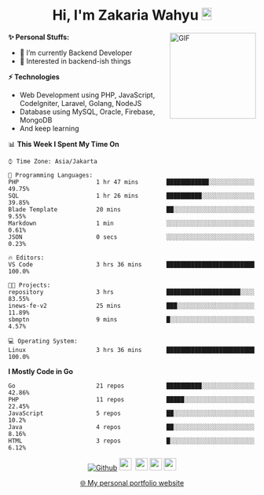<h1 align="center">Hi, I'm Zakaria Wahyu <img src="https://github.com/TheDudeThatCode/TheDudeThatCode/blob/master/Assets/Hi.gif" width="20px" height="25px"></h1>

<img align="right" alt="GIF" height="175px" src="https://www.nayakapratama.co.id/wp-content/uploads/2019/07/Website-Maintenance.gif" />

**✨ Personal Stuffs:**
- 🔭 I’m currently Backend Developer
- 🌱 Interested in backend-ish things

**⚡ Technologies**
- Web Development using PHP, JavaScript, CodeIgniter, Laravel, Golang, NodeJS
- Database using MySQL, Oracle, Firebase, MongoDB
- And keep learning

<!--START_SECTION:waka-->
📊 **This Week I Spent My Time On** 

```text
⌚︎ Time Zone: Asia/Jakarta

💬 Programming Languages: 
PHP                      1 hr 47 mins        ████████████░░░░░░░░░░░░░   49.75% 
SQL                      1 hr 26 mins        ██████████░░░░░░░░░░░░░░░   39.85% 
Blade Template           20 mins             ██░░░░░░░░░░░░░░░░░░░░░░░   9.55% 
Markdown                 1 min               ░░░░░░░░░░░░░░░░░░░░░░░░░   0.61% 
JSON                     0 secs              ░░░░░░░░░░░░░░░░░░░░░░░░░   0.23%

🔥 Editors: 
VS Code                  3 hrs 36 mins       █████████████████████████   100.0%

🐱‍💻 Projects: 
repository               3 hrs               █████████████████████░░░░   83.55% 
inews-fe-v2              25 mins             ███░░░░░░░░░░░░░░░░░░░░░░   11.89% 
sbmptn                   9 mins              █░░░░░░░░░░░░░░░░░░░░░░░░   4.57%

💻 Operating System: 
Linux                    3 hrs 36 mins       █████████████████████████   100.0%

```

**I Mostly Code in Go** 

```text
Go                       21 repos            ██████████░░░░░░░░░░░░░░░   42.86% 
PHP                      11 repos            █████░░░░░░░░░░░░░░░░░░░░   22.45% 
JavaScript               5 repos             ██░░░░░░░░░░░░░░░░░░░░░░░   10.2% 
Java                     4 repos             ██░░░░░░░░░░░░░░░░░░░░░░░   8.16% 
HTML                     3 repos             █░░░░░░░░░░░░░░░░░░░░░░░░   6.12%

```



<!--END_SECTION:waka-->

<p align="center">
<a href="https://github.com/zakariawahyu" target="_blank"><img alt="Github" src="https://img.shields.io/badge/GitHub-%2312100E.svg?&style=for-the-badge&logo=Github&logoColor=white" /></a>
<a href="https://www.twitter.com/_zakariawahyu"><img src="https://img.shields.io/badge/twitter-%231DA1F2.svg?&style=for-the-badge&logo=twitter&logoColor=white" height=25></a> 
<a href="https://www.linkedin.com/in/zakariawahyu"><img src="https://img.shields.io/badge/linkedin-%230077B5.svg?&style=for-the-badge&logo=linkedin&logoColor=white" height=25></a> 
<a href="https://www.instagram.com/_zakariawahyu"><img src="https://img.shields.io/badge/instagram-%23E4405F.svg?&style=for-the-badge&logo=instagram&logoColor=white" height=25></a>
<a href="https://medium.com/@zakariawahyu"><img src="https://img.shields.io/badge/Medium-12100E?style=for-the-badge&logo=medium&logoColor=white" height=25></a>
</p>
<p align="center"><a href="https://www.zakariawahyu.com" target="_blank">🌐 My personal portfolio website</a></p>
